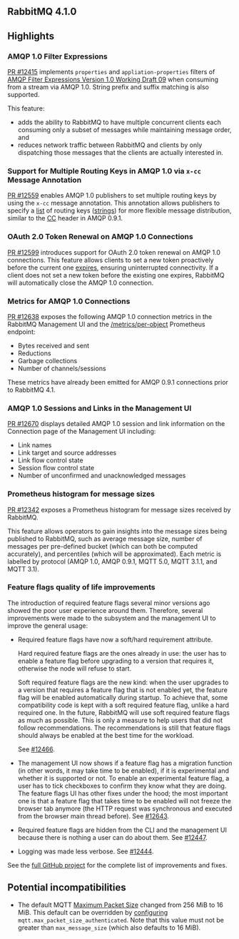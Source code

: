 ## RabbitMQ 4.1.0

## Highlights

### AMQP 1.0 Filter Expressions

[PR #12415](https://github.com/rabbitmq/rabbitmq-server/pull/12415) implements `properties` and `appliation-properties` filters of [AMQP Filter Expressions Version 1.0 Working Draft 09](https://groups.oasis-open.org/higherlogic/ws/public/document?document_id=66227) when consuming from a stream via AMQP 1.0.
String prefix and suffix matching is also supported.

This feature:
* adds the ability to RabbitMQ to have multiple concurrent clients each consuming only a subset of messages while maintaining message order, and
* reduces network traffic between RabbitMQ and clients by only dispatching those messages that the clients are actually interested in.

### Support for Multiple Routing Keys in AMQP 1.0 via `x-cc` Message Annotation
[PR #12559](https://github.com/rabbitmq/rabbitmq-server/pull/12559) enables AMQP 1.0 publishers to set multiple routing keys by using the `x-cc` message annotation.
This annotation allows publishers to specify a [list](https://docs.oasis-open.org/amqp/core/v1.0/os/amqp-core-types-v1.0-os.html#type-list) of routing keys ([strings](https://docs.oasis-open.org/amqp/core/v1.0/os/amqp-core-types-v1.0-os.html#type-string)) for more flexible message distribution, similar to the [CC](https://www.rabbitmq.com/docs/sender-selected) header in AMQP 0.9.1.

### OAuth 2.0 Token Renewal on AMQP 1.0 Connections
[PR #12599](https://github.com/rabbitmq/rabbitmq-server/pull/12599) introduces support for OAuth 2.0 token renewal on AMQP 1.0 connections.
This feature allows clients to set a new token proactively before the current one [expires](/docs/oauth2#token-expiration), ensuring uninterrupted connectivity.
If a client does not set a new token before the existing one expires, RabbitMQ will automatically close the AMQP 1.0 connection.

### Metrics for AMQP 1.0 Connections
[PR #12638](https://github.com/rabbitmq/rabbitmq-server/pull/12638) exposes the following AMQP 1.0 connection metrics in the RabbitMQ Management UI and the [/metrics/per-object](https://www.rabbitmq.com/docs/prometheus#per-object-endpoint) Prometheus endpoint:
* Bytes received and sent
* Reductions
* Garbage collections
* Number of channels/sessions

These metrics have already been emitted for AMQP 0.9.1 connections prior to RabbitMQ 4.1.

### AMQP 1.0 Sessions and Links in the Management UI
[PR #12670](https://github.com/rabbitmq/rabbitmq-server/pull/12670) displays detailed AMQP 1.0 session and link information on the Connection page of the Management UI including:
* Link names
* Link target and source addresses
* Link flow control state
* Session flow control state
* Number of unconfirmed and unacknowledged messages

### Prometheus histogram for message sizes

[PR #12342](https://github.com/rabbitmq/rabbitmq-server/pull/12342) exposes a Prometheus histogram for message sizes received by RabbitMQ.

This feature allows operators to gain insights into the message sizes being published to RabbitMQ, such as average message size, number of messages per pre-defined bucket (which can both be computed accurately), and percentiles (which will be approximated).
Each metric is labelled by protocol (AMQP 1.0, AMQP 0.9.1, MQTT 5.0, MQTT 3.1.1, and MQTT 3.1).

### Feature flags quality of life improvements

The introduction of required feature flags several minor versions ago showed the poor user experience around them. Therefore, several improvements were made to the subsystem and the management UI to improve the general usage:

* Required feature flags have now a soft/hard requirement attribute.

    Hard required feature flags are the ones already in use: the user has to enable a feature flag before upgrading to a version that requires it, otherwise the node will refuse to start.

    Soft required feature flags are the new kind: when the user upgrades to a version that requires a feature flag that is not enabled yet, the feature flag will be enabled automatically during startup. To achieve that, some compatibility code is kept with a soft required feature flag, unlike a hard required one. In the future, RabbitMQ will use soft required feature flags as much as possible. This is only a measure to help users that did not follow recommendations. The recommendations is still that feature flags should always be enabled at the best time for the workload.

    See [#12466](https://github.com/rabbitmq/rabbitmq-server/pull/12466).

* The management UI now shows if a feature flag has a migration function (in other words, it may take time to be enabled), if it is experimental and whether it is supported or not. To enable an experimental feature flag, a user has to tick checkboxes to confirm they know what they are doing. The feature flags UI has other fixes under the hood; the most important one is that a feature flag that takes time to be enabled will not freeze the browser tab anymore (the HTTP request was synchronous and executed from the browser main thread before). See [#12643](https://github.com/rabbitmq/rabbitmq-server/pull/12643).

* Required feature flags are hidden from the CLI and the management UI because there is nothing a user can do about them. See [#12447](https://github.com/rabbitmq/rabbitmq-server/pull/12447).

* Logging was made less verbose. See [#12444](https://github.com/rabbitmq/rabbitmq-server/pull/12444).

See the [full GitHub project](https://github.com/orgs/rabbitmq/projects/4/views/1) for the complete list of improvements and fixes.

## Potential incompatibilities

* The default MQTT [Maximum Packet Size](https://docs.oasis-open.org/mqtt/mqtt/v5.0/os/mqtt-v5.0-os.html#_Toc3901086) changed from 256 MiB to 16 MiB. This default can be overridden by [configuring](https://www.rabbitmq.com/docs/configure#config-file) `mqtt.max_packet_size_authenticated`. Note that this value must not be greater than `max_message_size` (which also defaults to 16 MiB).

